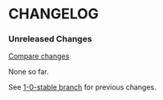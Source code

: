 # CHANGELOG

### Unreleased Changes

[Compare changes](https://github.com/codevise/pageflow-external-links/compare/1-0-stable...master)

None so far.

See
[1-0-stable branch](https://github.com/codevise/pageflow-external-links/blob/1-0-stable/CHANGELOG.md)
for previous changes.
